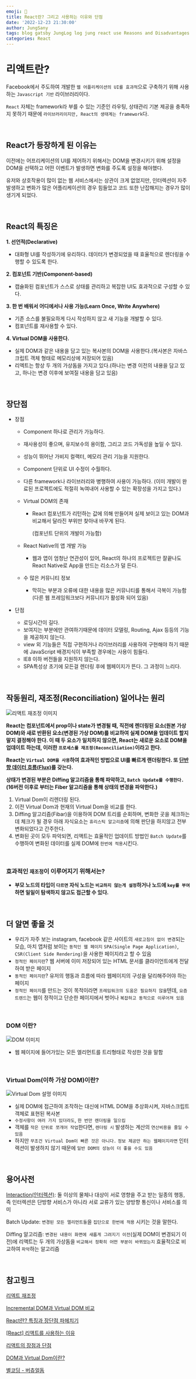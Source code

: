 ```yaml
---
emoji: 🚨
title: React란? 그리고 사용하는 이유와 단점
date: '2022-12-23 21:30:00'
author: JungSany
tags: blog gatsby JungLog log jung react use Reasons and Disadvantages
categories: React
---
```


# 리액트란?

Facebook에서 주도하여 개발한 `웹 어플리케이션의 UI를 효과적`으로 구축하기 위해 사용하는 `Javascript 기반` 라이브러리이다.

`React` 자체는 framework라 부를 수 있는 기준인 라우팅, 상태관리 기본 제공을 충족하지 못하기 때문에 `라이브러리이지만, React의 생태계는 framework`다.

<br/>

## React가 등장하게 된 이유는

이전에는 어프리케이션의 UI를 제어하기 위해서는 DOM을 변경시키기 위해 설정을 DOM을 선택하고 어떤 이벤트가 발생하면 변화를 주도록 설정을 해야했다.

유저와 상호작용이 많이 없는 웹 서비스에서는 상관이 크게 없었지만, 인터렉션이 자주 발생하고 변화가 많은 어플리케이션의 경우 힘들었고 코드 또한 난잡해지는 경우가 많이 생기게 되었다.

<br/>

## React의 특징은

**1. 선언적(Declarative)**

- 대화형 UI를 작성하기에 유리하다. 데이터가 변경되었을 때 효율적으로 렌더링을 수행할 수 있도록 한다.

**2. 컴포넌트 기반(Component-based)**

- 캡슐화된 컴포넌트가 스스로 상태를 관리하고 복잡한 UI도 효과적으로 구성할 수 있다.

**3. 한 번 배워서 어디에서나 사용 가능(Learn Once, Write Anywhere)**

- 기존 소스를 불필요하게 다시 작성하지 않고 새 기능을 개발할 수 있다.
- 컴포넌트를 재사용할 수 있다.

**4. Virtual DOM을 사용한다.**

- 실제 DOM과 같은 내용을 담고 있는 복사본의 DOM을 사용한다.(복사본은 자바스크립트 객체 형태로 메모리상에 저장되어 있음)
- 리엑트는 항상 두 개의 가상돔을 가지고 있다.(하나는 변경 이전의 내용을 담고 있고, 하나는 변경 이후에 보여질 내용을 담고 있음)

<br/>

## 장단점

- 장점

  - Component 하나로 관리가 가능하다.
  - 재사용성이 좋으며, 유지보수의 용이함, 그리고 코드 가독성을 높일 수 있다.
  - 성능이 뛰어난 가비지 컬랙터, 메모리 관리 기능을 지원한다.
  - Component 단위로 UI 수정이 수월하다.
  - 다른 framework나 라이브러리와 병행하여 사용이 가능하다. (이미 개발이 완료된 프로젝트에도 적절히 녹여내어 사용할 수 있는 확장성을 가지고 있다.)
  - Virtual DOM의 존재

    - React 컴포넌트가 리턴하는 값에 의해 만들어져 실제 보이고 있는 DOM과 비교해서 달라진 부위만 찾아내 바꾸게 된다.

      (컴포넌트 단위의 개발이 가능함)

  - React Native의 앱 개발 가능
    - 웹과 앱이 엄청난 연관성이 있어, React의 하나의 프로젝트만 잘끝나도 React Native로 App을 만드는 리소스가 덜 든다.
  - 수 많은 커뮤니티 정보
    - 막히는 부분과 오류에 대한 내용을 많은 커뮤니티를 통해서 극복이 가능함(다른 웹 프레임워크보다 커뮤니티가 활성화 되어 있음)

- 단점
  - 로딩시간이 길다.
  - 보여지는 부분에만 관여하기때문에 데이터 모델링, Routing, Ajax 등등의 기능을 제공하지 않는다.
  - view 외 기능들은 직접 구현하거나 라이브러리를 사용하여 구현해야 하기 때문에 JavaScript 배경지식이 부족할 경우에는 사용이 힘들다.
  - IE8 이하 버전들을 지원하지 않는다.
  - SPA특성상 초기에 모든걸 렌더링 후에 웹페이지가 뜬다. 그 과정이 느리다.

<br/>

## 작동원리, 재조정(Reconciliation) 일어나는 원리

![리액트 재조정 이미지](https://miro.medium.com/max/1400/1*JCrDk-N-wpPnE9j0GObItg.webp)

**React는 컴포넌트에서 prop이나 state가 변경될 때, 직전에 렌더링된 요소(원본 가상DOM)와 새로 반환된 요소(변경된 가상 DOM)를 비교하여 실제 DOM을 업데이트 할지 말지 결정해야 한다. 이 때 두 요소가 일치하지 않으면, React는 새로운 요소로 DOM을 업데이트 하는데, 이러한 `프로세스를 재조정(Reconciliation)`이라고 한다.**

**React는 `Virtual DOM을 사용`하여 효과적인 방법으로 UI를 빠르게 랜더링한다. 또 [단반향 데이터 흐름(Flux)](https://rnfltpgus.github.io/react/flux-architecture/)를 갖는다.**

**상태가 변경된 부분은 Diffing 알고리즘을 통해 파악하고, `Batch Update를 수행한다.` (16버전 이후로 부터는 Fiber 알고리즘을 통해 상태의 변경을 파악한다.)**

1. Virtual Dom이 리렌더링 된다.
2. 이전 Virtual Dom과 현재의 Virtual Dom을 비교를 한다.
3. Diffing 알고리즘(Fibar)을 이용하여 DOM 트리를 순회하며, 변화한 곳을 체크하는데 체크가 될 경우 아래 자식요소는 `휴리스틱 알고리즘`에 의해 판단을 하지않고 전부 변화되었다고 간주한다.
4. 변화된 곳이 모두 파악되면, 리액트는 효율적인 업데이트 방법인 `Batch Update`를 수행하여 변화된 데이터를 실제 DOM에 `한번에 적용`시킨다.

<br/>

### 효과적인 `재조정`이 이루어지기 위해서는?

- **부모 노드의 타입이 `다르면` 자식 노드는 `비교하지 않는게 설정`하거나 노드에 `key를 부여`하면 일일이 탐색하지 않고도 접근할 수 있다.**

<br/>

## 더 알면 좋을 것

- 우리가 자주 보는 instagram, facebook 같은 사이트의 `새로고침이 없이 변경`되는 모습, 마치 앱처럼 보이는 `동적인 웹 페이지` `SPA(Single Page Application)`, `CSR(Client Side Rendering)`을 사용한 페이지라고 할 수 있음
- `정적인 페이지란`? 웹 서버에 이미 저장되어 있는 HTML 문서를 클라이언트에게 전달하여 받은 페이지
- `동적인 페이지란`? 유저의 행동과 흐름에 따라 웹페이지의 구성을 달리해주어야 하는 페이지
- `정적인 페이지`를 만드는 것이 목적이라면 `프레임워크의 도움은 필요하지 않을`텐데, `요즘 트렌드`는 웹이 정적이고 단순한 페이지에서 벗어나 `복잡하고 동적으로 이루어져 있음`

<br/>

### DOM 이란?

![DOM 이미지](https://upload.wikimedia.org/wikipedia/commons/thumb/5/5a/DOM-model.svg/1200px-DOM-model.svg.png)

- 웹 페이지에 들어가있는 모든 엘리먼트를 트리형태로 작성한 것을 말함

<br/>

### Virtual Dom(이하 가상 DOM)이란?

![Virtual Dom 설멍 이미지](https://elmprogramming.com/images/chapter-5/5.3-virtual-dom/elm-runtime-virtual-dom.svg)

- 실제 DOM에 접근하여 조작하는 대신에 HTML DOM을 추상화시켜, 자바스크립트 객체로 표현된 복사본
- `수정사항이 여러 가지 있더라도`, `한 번만 렌더링을 일으킴`
- 객체를 `작은 단위로 쪼개어 작업`한다면, `렌더링 시` 발생하는 계산의 `연산비용을 줄일 수 있음`
- 하지만 `무조건 Virtual Dom이 빠른 것은 아니다.` `정보 제공만 하는 웹페이지라면` 인터랙션이 발생하지 않기 때문에 `일반 DOM의 성능이 더 좋을 수도 있음`

<br/>

## 용어사전

[Interaction(인터렉션)](https://m.blog.naver.com/PostView.naver?isHttpsRedirect=true&blogId=kosoodream&logNo=220822811776): 둘 이상의 물체나 대상이 서로 영향을 주고 받는 일종의 행동, 즉 인터렉션은 단방향 서비스가 아니라 서로 교류가 있는 양방향 통신이나 서비스를 의미

Batch Update: `변경된 모든 엘리먼트들`을 `집단으로 한번에 적용` 시키는 것을 말한다.

Diffing 알고리즘: `변경된 내용이 화면에 새롭게 그려지기 이전`(실제 DOM이 변경되기 이전)에 리액트는 두 개의 가상돔을 `비교해서 정확히 어떤 부분이 바뀌었는지` 효율적으로 비교하여 `파악`하는 알고리즘

<br/>

## 참고링크

[리엑트 재조정](https://ko.reactjs.org/docs/reconciliation.html)

[Incremental DOM과 Virtual DOM 비교](https://ui.toast.com/weekly-pick/ko_20210819)

[React란? 특징과 장단점 파헤치기](https://velog.io/@jeromecheon/React%EB%9E%80-%ED%8A%B9%EC%A7%95%EA%B3%BC-%EC%9E%A5%EB%8B%A8%EC%A0%90-%ED%8C%8C%ED%97%A4%EC%B9%98%EA%B8%B0)

[[React] 리액트를 사용하는 이유](https://gurtn.tistory.com/96)

[리액트의 장점과 단점](https://velog.io/@dbfudgudals/%EB%A6%AC%EC%95%A1%ED%8A%B8%EC%9D%98-%EC%9E%A5%EC%A0%90%EA%B3%BC-%EB%8B%A8%EC%A0%90)

[DOM과 Virtual Dom이란?](https://www.howdy-mj.me/dom/what-is-dom)

[별코딩 - 버츄얼돔](https://www.youtube.com/watch?v=gc-kXt0tjTM&list=PLZ5oZ2KmQEYjVH2ie-sZJnbEE6B-uCVIh&index=4&t=7s)

<br/>

```toc

```
